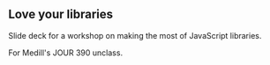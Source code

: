 Love your libraries
-------------------

Slide deck for a workshop on making the most of JavaScript libraries.

For Medill's JOUR 390 unclass.
